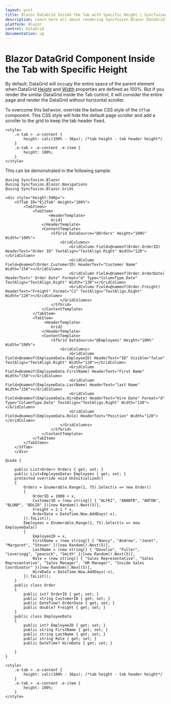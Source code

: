 ```yaml
---
layout: post
title: Blazor DataGrid Inside the Tab with Specific Height | Syncfusion
description: Learn here all about rendering Syncfusion Blazor DataGrid component inside the tab with specific height.
platform: Blazor
control: DataGrid
documentation: ug
---
```


# Blazor DataGrid Component Inside the Tab with Specific Height

By default, DataGrid will occupy the entire space of the parent element when DataGrid [Height](https://help.syncfusion.com/cr/blazor/Syncfusion.Blazor.Grids.SfGrid-1.html#Syncfusion_Blazor_Grids_SfGrid_1_Height) and [Width](https://help.syncfusion.com/cr/blazor/Syncfusion.Blazor.Grids.SfGrid-1.html#Syncfusion_Blazor_Grids_SfGrid_1_Width) properties are defined as 100%. But if you render the similar DataGrid inside the Tab control, it will consider the entire page and render the DataGrid without horizontal scroller.

To overcome this behavior, override the below CSS style of the `SfTab` component. This CSS style will hide the default page scroller and add a scroller to the grid to keep the tab header fixed.

```cshtml
<style>
    .e-tab > .e-content {
        height: calc(100% - 36px); /*tab height - tab header height*/
    }
    .e-tab > .e-content .e-item {
        height: 100%;
    }
</style>
```

This can be demonstrated in the following sample:

```cshtml
@using Syncfusion.Blazor
@using Syncfusion.Blazor.Navigations
@using Syncfusion.Blazor.Grids

<div style="height:500px">
    <SfTab ID="Ej2Tab" Height="100%">
        <TabItems>
            <TabItem>
                   <HeaderTemplate>
                    Grid1
                </HeaderTemplate>
                <ContentTemplate>     
                    <SfGrid DataSource="@Orders" Height="100%" Width="100%">
                        <GridColumns>
                            <GridColumn Field=@nameof(Order.OrderID) HeaderText="Order ID" TextAlign="TextAlign.Right" Width="120"></GridColumn>
                            <GridColumn Field=@nameof(Order.CustomerID) HeaderText="Customer Name" Width="150"></GridColumn>
                            <GridColumn Field=@nameof(Order.OrderDate) HeaderText=" Order Date" Format="d" Type="ColumnType.Date" TextAlign="TextAlign.Right" Width="130"></GridColumn>
                            <GridColumn Field=@nameof(Order.Freight) HeaderText="Freight" Format="C2" TextAlign="TextAlign.Right" Width="120"></GridColumn>
                        </GridColumns>
                    </SfGrid>
                </ContentTemplate>
            </TabItem>
            <TabItem>
                 <HeaderTemplate>
                    Grid2
                </HeaderTemplate>
                <ContentTemplate>        
                    <SfGrid DataSource="@Employees" Height="100%" Width="100%">
                        <GridColumns>
                            <GridColumn Field=@nameof(EmployeeData.EmployeeID) HeaderText="ID" Visible="false" TextAlign="TextAlign.Right" Width="120"></GridColumn>
                            <GridColumn Field=@nameof(EmployeeData.FirstName) HeaderText="First Name" Width="150"></GridColumn>
                            <GridColumn Field=@nameof(EmployeeData.LastName) HeaderText="last Name" Width="150"></GridColumn>
                            <GridColumn Field=@nameof(EmployeeData.HireDate) HeaderText="Hire Date" Format="d" Type="ColumnType.Date" TextAlign="TextAlign.Right" Width="130"></GridColumn>
                            <GridColumn Field=@nameof(EmployeeData.Role) HeaderText="Position" Width="120"></GridColumn>
                        </GridColumns>
                    </SfGrid>   
                </ContentTemplate>
            </TabItem>
        </TabItems>
    </SfTab>
    </div>

@code {

    public List<Order> Orders { get; set; }
    public List<EmployeeData> Employees { get; set; }
    protected override void OnInitialized()
    {
        Orders = Enumerable.Range(1, 75).Select(x => new Order()
        {
            OrderID = 1000 + x,
            CustomerID = (new string[] { "ALFKI", "ANANTR", "ANTON", "BLONP", "BOLID" })[new Random().Next(5)],
            Freight = 2.1 * x,
            OrderDate = DateTime.Now.AddDays(-x),
        }).ToList();
        Employees = Enumerable.Range(1, 75).Select(x => new EmployeeData()
        {
            EmployeeID = x,
            FirstName = (new string[] { "Nancy", "Andrew", "Janet", "Margaret", "Steven" })[new Random().Next(5)],
            LastName = (new string[] { "Davolio", "Fuller", "Leveringg", "peacock", "Smith" })[new Random().Next(5)],
            Role = (new string[] { "Sales Representative", "Sales Representative", "Sales Manager", "HR Manager", "Inside Sales Coordinator" })[new Random().Next(5)],
            HireDate = DateTime.Now.AddDays(-x),
        }).ToList();
    }
    public class Order
    {
        public int? OrderID { get; set; }
        public string CustomerID { get; set; }
        public DateTime? OrderDate { get; set; }
        public double? Freight { get; set; }
    }
    public class EmployeeData
    {
        public int? EmployeeID { get; set; }
        public string FirstName { get; set; }
        public string LastName { get; set; }
        public string Role { get; set; }
        public DateTime? HireDate { get; set; }

    }
}

<style>
    .e-tab > .e-content {
        height: calc(100% - 36px); /*tab height - tab header height*/
    }
    .e-tab > .e-content .e-item {
        height: 100%;
    }
</style>
```
